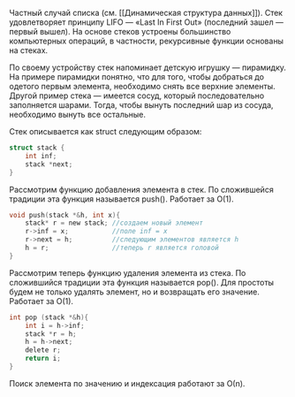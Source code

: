 Частный случай списка (см. [[Динамическая структура данных]]). Стек удовлетворяет принципу LIFO — «Last In First Out» (последний зашел — первый вышел). На основе стеков устроены большинство компьютерных операций, в частности, рекурсивные функции основаны на стеках. 

По своему устройству стек напоминает детскую игрушку — пирамидку. На примере пирамидки понятно, что для того, чтобы добраться до одетого первым элемента, необходимо снять все верхние элементы. Другой пример стека — имеется сосуд, который последовательно заполняется шарами. Тогда, чтобы вынуть последний шар из сосуда, необходимо вынуть все остальные. 

Стек описывается как struct следующим образом:

``` C
struct stack {
	int inf; 
	stack *next;
}
```

Рассмотрим функцию добавления элемента в стек. По сложившейся традиции эта функция называется push(). Работает за О(1). 

```C
void push(stack *&h, int x){
	stack* r = new stack; //создаем новый элемент
	r->inf = x;           //поле inf = x
	r->next = h;          //следующим элементов является h
	h = r;                //теперь r является головой
}
```

Рассмотрим теперь функцию удаления элемента из стека. По сложившийся традиции эта функция называется pop(). Для простоты будем не только удалять элемент, но и возвращать его значение. Работает за О(1).

```C
int pop (stack *&h){
	int i = h->inf;
	stack *r = h;
	h = h->next;
	delete r;
	return i;
}
```

Поиск элемента по значению и индексация работают за О(n). 